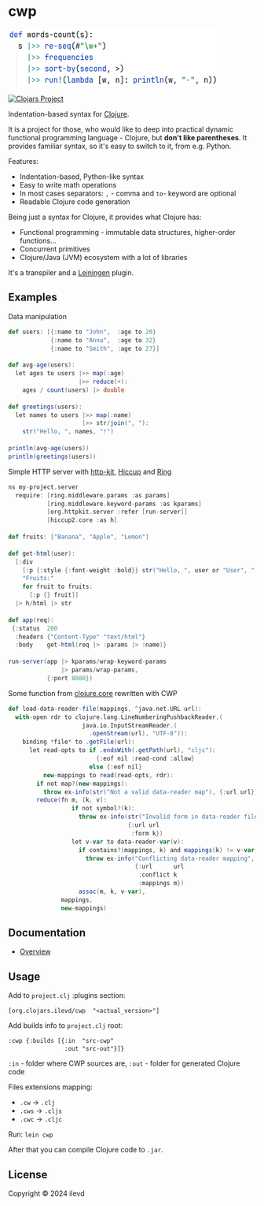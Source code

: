 # cwp

![alt words-count](doc/imgs/words-count.png)

[![Clojars Project](https://img.shields.io/clojars/v/org.clojars.ilevd/cwp.svg)](https://clojars.org/org.clojars.ilevd/cwp)

Indentation-based syntax for [Clojure](https://clojure.org/).

It is a project for those, who would like to deep into practical dynamic functional programming language - Clojure,
but **don't like parentheses**. It provides familiar syntax, so it's easy to switch to it, from e.g. Python.

Features:
* Indentation-based, Python-like syntax
* Easy to write math operations
* In most cases separators: `,` - comma and `to`- keyword are optional
* Readable Clojure code generation

Being just a syntax for Clojure, it provides what Clojure has:
* Functional programming - immutable data structures, higher-order functions...
* Concurrent primitives
* Clojure/Java (JVM) ecosystem with a lot of libraries

It's a transpiler and a [Leiningen](https://leiningen.org/) plugin.

## Examples
Data manipulation 

```scala 
def users: [{:name to "John",  :age to 20}
            {:name to "Anna",  :age to 32}
            {:name to "Smith", :age to 27}]

def avg-age(users):
  let ages to users |>> map(:age)
                    |>> reduce(+):
    ages / count(users) |> double

def greetings(users):
  let names to users |>> map(:name)
                     |>> str/join(", "):
    str("Hello, ", names, "!")

println(avg-age(users))
println(greetings(users))
```

Simple HTTP server with [http-kit](https://github.com/http-kit/http-kit),
[Hiccup](https://github.com/weavejester/hiccup) and [Ring](https://github.com/ring-clojure/ring)

```scala 
ns my-project.server
  require: [ring.middleware.params :as params]
           [ring.middleware.keyword-params :as kparams]
           [org.httpkit.server :refer [run-server]]
           [hiccup2.core :as h]

def fruits: ["Banana", "Apple", "Lemon"]

def get-html(user):
  [:div
    [:p {:style {:font-weight :bold}} str("Hello, ", user or "User", "!")]
    "Fruits:"
    for fruit to fruits:
      [:p {} fruit]]
  |> h/html |> str

def app(req):
 {:status  200
  :headers {"Content-Type" "text/html"}
  :body    get-html(req |> :params |> :name)}

run-server(app |> kparams/wrap-keyword-params 
               |> params/wrap-params,
           {:port 8080})
```

Some function from [clojure.core](https://github.com/clojure/clojure/blob/clojure-1.11.1/src/clj/clojure/core.clj#L7918)
rewritten with CWP

```scala
def load-data-reader-file(mappings, ^java.net.URL url):
  with-open rdr to clojure.lang.LineNumberingPushbackReader.(
                     java.io.InputStreamReader.(
                       .openStream(url), "UTF-8")):
    binding *file* to .getFile(url):
      let read-opts to if .endsWith(.getPath(url), "cljc"):
                         {:eof nil :read-cond :allow}
                       else {:eof nil}
          new-mappings to read(read-opts, rdr):
        if not map?(new-mappings):
          throw ex-info(str("Not a valid data-reader map"), {:url url})
        reduce(fn m, [k, v]:
                  if not symbol?(k):
                    throw ex-info(str("Invalid form in data-reader file"),
                                  {:url url
                                   :form k})
                  let v-var to data-reader-var(v):
                    if contains?(mappings, k) and mappings(k) != v-var:
                      throw ex-info("Conflicting data-reader mapping",
                                    {:url      url
                                     :conflict k
                                     :mappings m})
                    assoc(m, k, v-var),
               mappings,
               new-mappings)
```


## Documentation
* [Overview](doc/overview.md)


## Usage

Add to `project.clj` :plugins section:
```edn
[org.clojars.ilevd/cwp  "<actual_version>"] 
```

Add builds info to `project.clj` root:
```edn 
:cwp {:builds [{:in  "src-cwp"
                :out "src-out"}]}
```
`:in` - folder where CWP sources are,
`:out` - folder for generated Clojure code

Files extensions mapping:
* `.cw` -> `.clj`
* `.cws` -> `.cljs`
* `.cwc` -> `.cljc`

Run: `lein cwp`

After that you can compile Clojure code to `.jar`.


## License

Copyright © 2024 ilevd